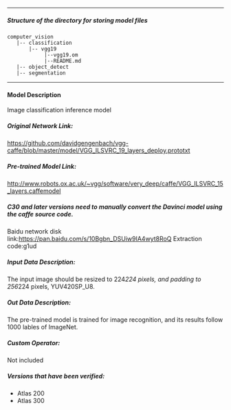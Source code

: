 *******************************************************************************
##### Structure of the directory for storing model files
```
computer_vision
   |-- classification
       |-- vgg19
            |--vgg19.om
            |--README.md
   |-- object_detect
   |-- segmentation
```
*******************************************************************************

#### Model Description
Image classification inference model

##### Original Network Link:
https://github.com/davidgengenbach/vgg-caffe/blob/master/model/VGG_ILSVRC_19_layers_deploy.prototxt

##### Pre-trained Model Link:
http://www.robots.ox.ac.uk/~vgg/software/very_deep/caffe/VGG_ILSVRC_15_layers.caffemodel

##### C30 and later versions need to manually convert the Davinci model using the caffe source code.
Baidu network disk link:https://pan.baidu.com/s/10Bgbn_DSUiw9IA4wyt8RoQ Extraction code:g1ud

##### Input Data Description:
The input image should be resized to 224*224 pixels, and padding to 256*224 pixels, YUV420SP_U8.

##### Out Data Description:
The pre-trained model is trained for image recognition, and its results follow 1000 lables of ImageNet.

##### Custom Operator:
Not included

##### Versions that have been verified: 
- Atlas 200
- Atlas 300
